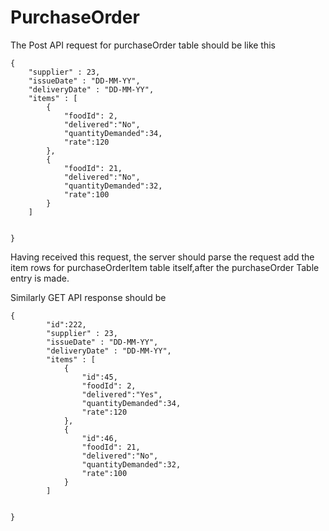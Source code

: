 # PurchaseOrder

The Post API request for purchaseOrder table should be like this 
    
    {
        "supplier" : 23,
        "issueDate" : "DD-MM-YY",
        "deliveryDate" : "DD-MM-YY",
        "items" : [
            {
                "foodId": 2,
                "delivered":"No",
                "quantityDemanded":34,
                "rate":120       
            },
            {
                "foodId": 21,
                "delivered":"No",
                "quantityDemanded":32,
                "rate":100       
            }
        ]


    }

Having received this request, the server should parse the request add the item rows for purchaseOrderItem table itself,after the purchaseOrder Table entry is made. 

Similarly GET API response should be
    
    {
            "id":222,
            "supplier" : 23,
            "issueDate" : "DD-MM-YY",
            "deliveryDate" : "DD-MM-YY",
            "items" : [
                {
                    "id":45,
                    "foodId": 2,
                    "delivered":"Yes",
                    "quantityDemanded":34,
                    "rate":120       
                },
                {
                    "id":46,
                    "foodId": 21,
                    "delivered":"No",
                    "quantityDemanded":32,
                    "rate":100       
                }
            ]


    }